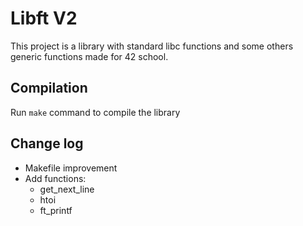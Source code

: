 # Libft V2
This project is a library with standard libc functions and some others generic functions made for 42 school.

## Compilation
Run `make` command to compile the library

## Change log
- Makefile improvement
- Add functions:
  - get_next_line
  - htoi
  - ft_printf
